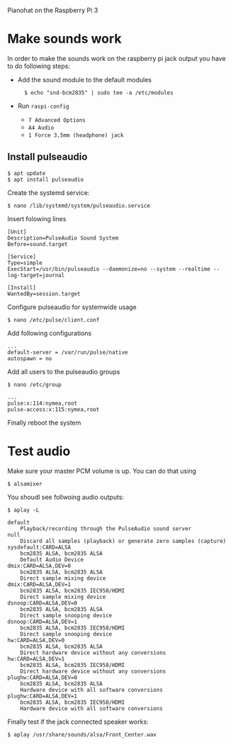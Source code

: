 Pianohat on the Raspberry Pi 3

# Make sounds work

In order to make the sounds work on the raspberry pi jack output you have to do following steps:

- Add the sound module to the default modules

        $ echo "snd-bcm2835" | sudo tee -a /etc/modules

- Run `raspi-config`
    - `7 Advanced Options`
    - `A4 Audio`
    - `1 Force 3,5mm (headphone) jack`

## Install pulseaudio

    $ apt update
    $ apt install pulseaudio

Create the systemd service:

    $ nano /lib/systemd/system/pulseaudio.service

Insert folowing lines

    [Unit]
    Description=PulseAudio Sound System
    Before=sound.target
    
    [Service]
    Type=simple
    ExecStart=/usr/bin/pulseaudio --daemonize=no --system --realtime --log-target=journal
    
    [Install]
    WantedBy=session.target


Configure pulseaudio for systemwide usage

    $ nano /etc/pulse/client.conf

Add following configurations

    ...
    default-server = /var/run/pulse/native
    autospawn = no

Add all users to the pulseaudio groups

    $ nano /etc/group

    ...
    pulse:x:114:nymea,root
    pulse-access:x:115:nymea,root

Finally reboot the system


# Test audio

Make sure your master PCM volume is up. You can do that using

    $ alsamixer

You shoudl see follwoing audio outputs:

    $ aplay -L
    
    default
        Playback/recording through the PulseAudio sound server
    null
        Discard all samples (playback) or generate zero samples (capture)
    sysdefault:CARD=ALSA
        bcm2835 ALSA, bcm2835 ALSA
        Default Audio Device
    dmix:CARD=ALSA,DEV=0
        bcm2835 ALSA, bcm2835 ALSA
        Direct sample mixing device
    dmix:CARD=ALSA,DEV=1
        bcm2835 ALSA, bcm2835 IEC958/HDMI
        Direct sample mixing device
    dsnoop:CARD=ALSA,DEV=0
        bcm2835 ALSA, bcm2835 ALSA
        Direct sample snooping device
    dsnoop:CARD=ALSA,DEV=1
        bcm2835 ALSA, bcm2835 IEC958/HDMI
        Direct sample snooping device
    hw:CARD=ALSA,DEV=0
        bcm2835 ALSA, bcm2835 ALSA
        Direct hardware device without any conversions
    hw:CARD=ALSA,DEV=1
        bcm2835 ALSA, bcm2835 IEC958/HDMI
        Direct hardware device without any conversions
    plughw:CARD=ALSA,DEV=0
        bcm2835 ALSA, bcm2835 ALSA
        Hardware device with all software conversions
    plughw:CARD=ALSA,DEV=1
        bcm2835 ALSA, bcm2835 IEC958/HDMI
        Hardware device with all software conversions

Finally test if the jack connected speaker works:

    $ aplay /usr/share/sounds/alsa/Front_Center.wav


